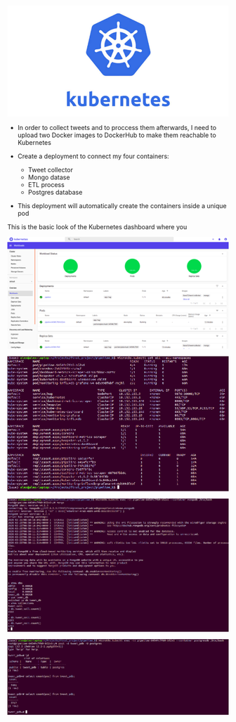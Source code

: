 ![logo](screenshots/logo.jpg)



* In order to collect tweets and to proccess them afterwards, I need to upload two Docker images to DockerHub to make them reachable to Kubernetes

* Create a deployment to connect my four containers:
	* Tweet collector
	* Mongo datase
	* ETL process
	* Postgres database

* This deployment will automatically create the containers inside a unique pod

This is the basic look of the Kubernetes dashboard where you

![Dashboard](screenshots/dashboard.png)

![Namespace](screenshots/namespaces.png)

![MongoDB](screenshots/mongo_tweets.png)

![PostgreSQL](screenshots/psql_tweets.png)


